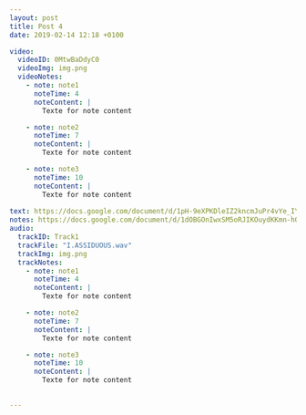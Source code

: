 ```yaml
---
layout: post
title: Post 4
date: 2019-02-14 12:18 +0100

video:
  videoID: 0MtwBaDdyC0
  videoImg: img.png
  videoNotes:
    - note: note1
      noteTime: 4
      noteContent: |
        Texte for note content

    - note: note2
      noteTime: 7
      noteContent: |
        Texte for note content

    - note: note3
      noteTime: 10
      noteContent: |
        Texte for note content
        
text: https://docs.google.com/document/d/1pH-9eXPKDleIZ2kncmJuPr4vYe_IYcIj8GXU1u8ElT0
notes: https://docs.google.com/document/d/1dOBGOnIwxSM5oRJIKOuydKKmn-hO5rSxUg4D3vDdsW0
audio:
  trackID: Track1
  trackFile: "I.ASSIDUOUS.wav"
  trackImg: img.png
  trackNotes:
    - note: note1
      noteTime: 4
      noteContent: |
        Texte for note content

    - note: note2
      noteTime: 7
      noteContent: |
        Texte for note content

    - note: note3
      noteTime: 10
      noteContent: |
        Texte for note content

  
---
```


